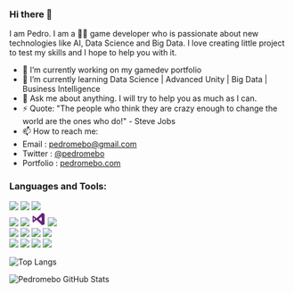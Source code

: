 ### Hi there 👋


I am Pedro. I am a 👨‍💻 game developer who is passionate about new technologies like AI, Data Science and Big Data. I love creating little project to test my skills and I hope to help you with it.

- 🔭 I’m currently working on my gamedev portfolio
- 🌱 I’m currently learning Data Science | Advanced Unity | Big Data | Business Intelligence
- 💬 Ask me about anything. I will try to help you as much as I can.
- ⚡ Quote: "The people who think they are crazy enough to change the world are the ones who do!" - Steve Jobs
- 📫 How to reach me:
- Email : pedromebo@gmail.com
- Twitter : [@pedromebo](https://twitter.com/pedromebo)
- Portfolio : [pedromebo.com](https://pedromebo.com) 

### Languages and Tools:
  <code><img width="10%" src="https://www.vectorlogo.zone/logos/unity3d/unity3d-ar21.svg"></code>
  <code><img width="10%" src="https://www.vectorlogo.zone/logos/visualstudio_code/visualstudio_code-ar21.svg"></code>
  <code><img width="20%" src="https://upload.wikimedia.org/wikipedia/de/9/9e/Google_play-Logo.svg"></code>
  <br />
  <code><img width="5%" src="https://raw.githubusercontent.com/detain/svg-logos/780f25886640cef088af994181646db2f6b1a3f8/svg/unreal-1.svg"></code>
  <code><img width="10%" src="https://upload.wikimedia.org/wikipedia/de/c/c9/Fmod-logo.svg"></code>
  <code><img width="5%" src="https://raw.githubusercontent.com/gilbarbara/logos/804dc257b59e144eaca5bc6ffd16949752c6f789/logos/visual-studio.svg"></code>
  <code><img width="5%" src="https://raw.githubusercontent.com/detain/svg-logos/780f25886640cef088af994181646db2f6b1a3f8/svg/google-analytics-1.svg"></code>
  <br />
  <code><img width="10%" src="https://upload.wikimedia.org/wikipedia/fr/2/21/OpenGL_logo.svg"></code>
  <code><img width="10%" src="https://www.vectorlogo.zone/logos/python/python-ar21.svg"></code>
  <code><img width="10%" src="https://www.vectorlogo.zone/logos/numpy/numpy-ar21.svg"></code>
  <code><img width="10%" src="https://www.vectorlogo.zone/logos/pytorch/pytorch-ar21.svg"></code>
  <br />
  <code><img width="10%" src="https://www.vectorlogo.zone/logos/tensorflow/tensorflow-ar21.svg"></code>
  <code><img width="10%" src="https://www.vectorlogo.zone/logos/jupyter/jupyter-ar21.svg"></code>
  <code><img width="10%" src="https://www.vectorlogo.zone/logos/mysql/mysql-ar21.svg"></code>
  <code><img width="10%" src="https://www.vectorlogo.zone/logos/github/github-ar21.svg"></code>

![Top Langs](https://github-readme-stats.vercel.app/api/top-langs/?username=pedromebo&layout=compact)

![Pedromebo GitHub Stats](https://github-readme-stats.vercel.app/api?username=pedromebo&hide=["stars"]&show_icons=true)

